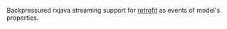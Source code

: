 Backpressured rxjava streaming support for [retrofit](https://square.github.io/retrofit/) as events of model's properties.


